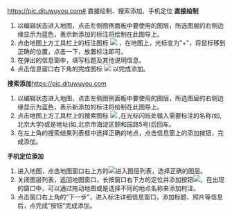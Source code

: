 https://pic.dituwuyou.com# 直接绘制、搜索添加、手机定位
**直接绘制**
1. 以编辑状态进入地图，点击左侧图例面板中要使用的图层，所选图层的右侧边缘显示为蓝色，表示新添加的标注将绘制在此图导上。
2. 点击地图上方工具栏上的标注图标 ![](https://pic.dituwuyou.com/map%2Fpicture%2Faddmarker.png) ，在地图上，光标变为"+"，将鼠标移到正确的位置，点击一下，放置标注即可。
3. 在弹出的信息窗中，填写标题及其他说明信息。
4. 点击信息窗口右下角的完成图标 ![](https://pic.dituwuyou.com/map%2Fpicture%2Fyes.png) 以完成添加。



**搜索添加**https://pic.dituwuyou.com
1. 以编辑状态进入地图，点击左侧图例面板中要使用的图层，所选图层的右侧边缘显示为蓝色，表示新添加的标注将绘制在此图导上。
2. 点击地图上方工具栏上的搜索图标 ![](https://pic.dituwuyou.com/map%2Fpicture%2Fsearch.png) ,在光标闪烁处输入需要标注的名称(如,北京大学)或是地址(如,北京市海淀区颐和园路5号)后回车。
3. 在左上角的搜索结果列表框中选择正确的地点，点击信息窗上的添加按钮，完成添加。




**手机定位添加**
1. 进入地图，点击地图窗口右上方的![](https://pic.dituwuyou.com/map%2Fpicture%2Fmobile%2Flayers.png)进入图层列表，选择正确的图层。
2. 关闭图层列表，返回地图窗口，长按窗口右下方的定位并添加按钮![](https://pic.dituwuyou.com/map%2Fpicture%2Fmobile%2Faddmark.png)，在出现的窗口中，可以通过拖动地图或是选择不同的地点名称来添加村注。
3. 点击窗口右上角的“下一步”，进入标注详细信息窗口，添加标题、照片等信息后，点完成“按钮”完成添加。


